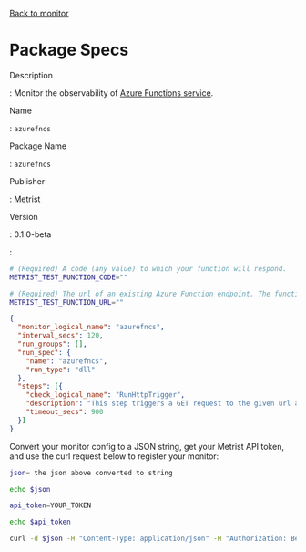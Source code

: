 [Back to monitor](azurefncs.md)

# Package Specs

Description

: Monitor the observability of [Azure Functions service](https://azure.microsoft.com/products/functions/).

Name

: `azurefncs`

Package Name

: `azurefncs`

Publisher

: Metrist

Version

: 0.1.0-beta

: &nbsp;


<!--@include: /parts/_3.md-->


```sh
# (Required) A code (any value) to which your function will respond.
METRIST_TEST_FUNCTION_CODE=""

# (Required) The url of an existing Azure Function endpoint. The function must be written to expect, and respond to, the given code.
METRIST_TEST_FUNCTION_URL=""
```

<!--@include: /parts/tips_env-vars.md -->


<!--@include: /parts/_4.md-->


```json
{
  "monitor_logical_name": "azurefncs",
  "interval_secs": 120,
  "run_groups": [],
  "run_spec": {
    "name": "azurefncs",
    "run_type": "dll"
  },
  "steps": [{
    "check_logical_name": "RunHttpTrigger",
    "description": "This step triggers a GET request to the given url and appends `?code={the_given_value}`.",
    "timeout_secs": 900
  }]
}
```




Convert your monitor config to a JSON string, get your Metrist API token, and use the curl request below to register your monitor:

```sh
json= the json above converted to string

echo $json

api_token=YOUR_TOKEN

echo $api_token

curl -d $json -H "Content-Type: application/json" -H "Authorization: Bearer $api_token" 'https://app.metrist.io/api/v0/monitor-config'

```

<!--@include: /parts/tips_api.md-->


<!--@include: /parts/_5.md-->


<!--@include: /parts/result.md-->